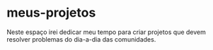 # meus-projetos
Neste espaço irei dedicar meu tempo para criar projetos que devem resolver problemas do dia-a-dia das comunidades.
